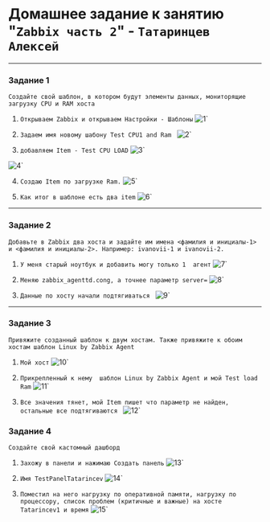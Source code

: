# Домашнее задание к занятию "`Zabbix часть 2`" - `Татаринцев Алексей`


---

### Задание 1

`Создайте свой шаблон, в котором будут элементы данных, мониторящие загрузку CPU и RAM хоста`

1. `Открываем Zabbix и открываем Настройки - Шаблоны`
![1](https://github.com/Foxbeerxxx/zabbix2/blob/main/img/img1.jpg)`

2. `Задаем имя новому шабону Test CPU1 and Ram `
![2](https://github.com/Foxbeerxxx/zabbix2/blob/main/img/img2.jpg)`

3. `добавляем Item - Test CPU LOAD`
![3](https://github.com/Foxbeerxxx/zabbix2/blob/main/img/img3.jpg)`

![4](https://github.com/Foxbeerxxx/zabbix2/blob/main/img/img4.jpg)`

4. `Создаю Item по загрузке Ram.`
![5](https://github.com/Foxbeerxxx/zabbix2/blob/main/img/img5.jpg)`

5. `Как итог в шаблоне есть два item`
![6](https://github.com/Foxbeerxxx/zabbix2/blob/main/img/img6.jpg)`


---

### Задание 2

`Добавьте в Zabbix два хоста и задайте им имена <фамилия и инициалы-1> и <фамилия и инициалы-2>. Например: ivanovii-1 и ivanovii-2.`

1. `У меня старый ноутбук и добавить могу только 1  агент`
![7](https://github.com/Foxbeerxxx/zabbix2/blob/main/img/img7.jpg)`

2. `Меняю zabbix_agenttd.cong, а точнее параметр server=`
![8](https://github.com/Foxbeerxxx/zabbix2/blob/main/img/img8.jpg)`

3. `Данные по хосту начали подтягиваться `
![9](https://github.com/Foxbeerxxx/zabbix2/blob/main/img/img9.jpg)`



---

### Задание 3

`Привяжите созданный шаблон к двум хостам. Также привяжите к обоим хостам шаблон Linux by Zabbix Agent`

1. `Мой хост`
![10](https://github.com/Foxbeerxxx/zabbix2/blob/main/img/img10.jpg)`

2. `Прикрепленный к нему  шаблон Linux by Zabbix Agent и мой Test load Ram`
![11](https://github.com/Foxbeerxxx/zabbix2/blob/main/img/img11.jpg)`

3. `Все значения тянет, мой Item пишет что параметр не найден, остальные все подтягиваются `
![12](https://github.com/Foxbeerxxx/zabbix2/blob/main/img/img12.jpg)`


### Задание 4

`Создайте свой кастомный дашборд`

1. `Захожу в панели и нажимаю Создать панель`
![13](https://github.com/Foxbeerxxx/zabbix2/blob/main/img/img13.jpg)`

2. `Имя TestPanelTatarincev`
![14](https://github.com/Foxbeerxxx/zabbix2/blob/main/img/img14.jpg)`

3. `Поместил на него нагрузку по оперативной памяти, нагрузку по процессору, список проблем (критичные и важные) на хосте Tatarincev1 и время`
![15](https://github.com/Foxbeerxxx/zabbix2/blob/main/img/img15.jpg)`


